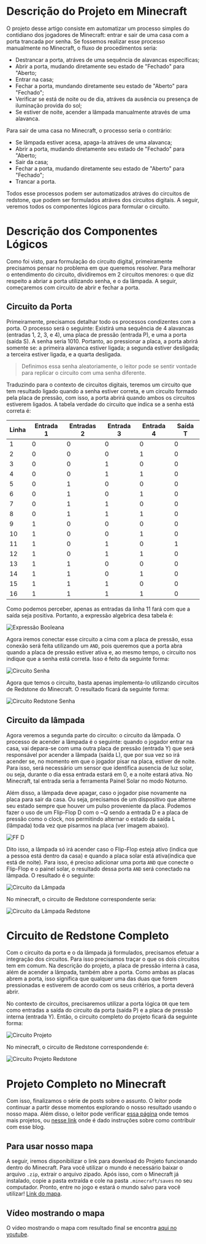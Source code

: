 # Descrição do Projeto em Minecraft

O projeto desse artigo consiste em automatizar um processo simples do contidiano dos jogadores de Minecraft: entrar e sair de uma casa com a porta trancada por senha. Se fossemos realizar esse processo manualmente no Minecraft, o fluxo de procedimentos seria:

- Destrancar a porta, atráves de uma sequência de alavancas específicas;
- Abrir a porta, mudando diretamente seu estado de "Fechado" para "Aberto;
- Entrar na casa;
- Fechar a porta, mundando diretamente seu estado de "Aberto" para "Fechado";
- Verificar se está de noite ou de dia, atráves da ausência ou presença de iluminação provida do sol;
- Se estiver de noite, acender a lâmpada manualmente através de uma alavanca.

Para sair de uma casa no Minecraft, o processo seria o contrário:

- Se lâmpada estiver acesa, apaga-la atráves de uma alavanca;
- Abrir a porta, mudando diretamente seu estado de "Fechado" para "Aberto;
- Sair da casa;
- Fechar a porta, mudando diretamente seu estado de "Aberto" para "Fechado";
- Trancar a porta.

Todos esse processos podem ser automatizados atráves do circuitos de redstone, que podem ser formulados atráves dos circuitos digitais. A seguir, veremos todos os componentes lógicos para formular o circuito.

# Descrição dos Componentes Lógicos

Como foi visto, para formulação do circuito digital, primeiramente precisamos pensar no problema em que queremos resolver. Para melhorar o entendimento do circuito, dividiremos em 2 circuitos menores: o que diz respeito a abriar a porta utilizando senha, e o da lâmpada. A seguir, começaremos com circuito de abrir e fechar a porta.

## Circuito da Porta

Primeiramente, precisamos detalhar todo os processos condizentes com a porta. O processo será o seguinte: Existirá uma sequência de 4 alavancas (entradas 1, 2, 3, e 4), uma placa de pressão (entrada P), e uma a porta (saída S). A senha seria 1010. Portanto, ao pressionar a placa, a porta abrirá somente se: a primeira alavanca estiver ligada; a segunda estiver desligada; a terceira estiver ligada, e a quarta desligada.

> Definimos essa senha aleatoriamente, o leitor pode se sentir vontade para replicar o circuito com uma senha diferente.

Traduzindo para o contexto de circuitos digitais, teremos um circuito que tem resultado ligado quando a senha estiver correta, e um circuito formado pela placa de pressão, com isso, a porta abrirá quando ambos os circuitos estiverem ligados. A tabela verdade do circuito que indica se a senha está correta é:

Linha | Entrada 1 | Entradas 2 | Entrada 3 | Entrada 4 | Saída T
------|-----------|------------|-----------|-----------|--------
1 | 0 | 0 | 0 | 0 | 0
2 | 0 | 0 | 0 | 1 | 0
3 | 0 | 0 | 1 | 0 | 0
4 | 0 | 0 | 1 | 1 | 0
5 | 0 | 1 | 0 | 0 | 0
6 | 0 | 1 | 0 | 1 | 0
7 | 0 | 1 | 1 | 0 | 0
8 | 0 | 1 | 1 | 1 | 0
9 | 1 | 0 | 0 | 0 | 0 
10 | 1 | 0 | 0 | 1 | 0 
11 | 1 | 0 | 1 | 0 | 1
12 | 1 | 0 | 1 | 1 | 0
13 | 1 | 1 | 0 | 0 | 0
14 | 1 | 1 | 0 | 1 | 0
15 | 1 | 1 | 1 | 0 | 0
16 | 1 | 1 | 1 | 1 | 0

Como podemos perceber, apenas as entradas da linha 11 fará com que a saída seja positiva. Portanto, a expressão algebrica desa tabela é:

![Expressão Booleana](images/expr_bool_project.jpeg)

Agora iremos conectar esse circuito a cima com a placa de pressão, essa conexão será feita utilizando um `AND`, pois queremos que a porta abra quando a placa de pressão estiver ativa e, ao mesmo tempo, o circuito nos indique que a senha está correta. Isso é feito da seguinte forma: 

![Circuito Senha](images/circuito_senha.jpeg)

Agora que temos o circuito, basta apenas implementa-lo utilizando circuitos de Redstone do Minecraft. O resultado ficará da seguinte forma:

![Circuito Redstone Senha](images/circuito_redstone_senha.gif)

## Circuito da lâmpada

Agora veremos a segunda parte do circuito: o circuito da lâmpada. O processo de acender a lâmpada é o seguinte: quando o jogador entrar na casa, vai depara-se com uma outra placa de pressão (entrada Y) que será responsável por acender a lâmpada (saída L), que por sua vez so irá acender se, no momento em que o jogador pisar na placa, estiver de noite. Para isso, será necessário um sensor que identifica ausencia de luz solar, ou seja, durante o dia essa entrada estará em 0, e a noite estará ativa. No Minecraft, tal entrada seria a ferramenta Painel Solar no modo Noturno.

Além disso, a lâmpada deve apagar, caso o jogador pise novamente na placa para sair da casa. Ou seja, precisamos de um dispositivo que alterne seu estado sempre que houver um pulso proveniente da placa. Podemos fazer o uso de um Flip-Flop D com o ~Q sendo a entrada D e a placa de pressão como o clock, nos permitindo alternar o estado da saída L (lâmpada) toda vez que pisarmos na placa (ver imagem abaixo).

![FF D](images/ff_d.jpeg)

Dito isso, a lâmpada só irá acender caso o Flip-Flop esteja ativo (indica que a pessoa está dentro da casa) e quando a placa solar está ativa(indica que está de noite). Para isso, é preciso adicionar uma porta `AND` que conecte o Flip-Flop e o painel solar, o resultado dessa porta `AND` será conectado na lâmpada. O resultado é o seguinte:

![Circuito da Lâmpada](images/circ_lamp.jpeg)

No minecraft, o circuito de Redstone correspondente seria:

![Circuito da Lâmpada Redstone](images/circ_lamp_reds.gif)

# Circuito de Redstone Completo

Com o circuito da porta e o da lâmpada já formulados, precisamos efetuar a integração dos circuitos. Para isso precisamos traçar o que os dois circuitos tem em comum. Na descrição do projeto, a placa de pressão interna à casa, além de acender a lâmpada, também abre a porta. Como ambas as placas abrem a porta, isso significa que qualquer uma das duas que forem pressionadas e estiverem de acordo com os seus critérios, a porta deverá abrir.

No contexto de circuitos, precisaremos utilizar a porta lógica `OR` que tem como entradas a saída do circuito da porta (saída P) e a placa de pressão interna (entrada Y). Então, o circuito completo do projeto ficará da seguinte forma:

![Circuito Projeto](images/circ_projeto_completo.jpeg)

No minecraft, o circuito de Redstone correspondende é:

![Circuito Projeto Redstone](images/circ_reds_projeto_completo.gif) 

# Projeto Completo no Minecraft

Com isso, finalizamos o série de posts sobre o assunto. O leitor pode continuar a partir desse momentos explorando o nosso resultado usando o nosso mapa. Além disso, o leitor pode verificar [essa página](../projetos/README.md) onde temos mais projetos, ou [nesse link](https://github.com/marcosbiao/circuito-digital/blob/main/CONTRIBUTING.md) onde é dado instruções sobre como contribuir com esse blog.

## Para usar nosso mapa

A seguir, iremos disponibilizar o link para download do Projeto funcionando dentro do Minecraft. Para você utilizar o mundo é necessário baixar o arquivo `.zip`, extrair o arquivo zipado. Após isso, com o Minecraft já instalado, copie a pasta extraída e cole na pasta `.minecraft/saves` no seu computador. Pronto, entre no jogo e estará o mundo salvo para você utilizar! [Link do mapa](https://drive.google.com/file/d/1sO7UO7Tma_iC0BeubE0-vtIyaKEPVyMv/view?usp=sharing).

## Vídeo mostrando o mapa

O vídeo mostrando o mapa com resultado final se encontra [aqui no youtube](https://www.youtube.com/watch?v=wxb0g6qZKGM).

